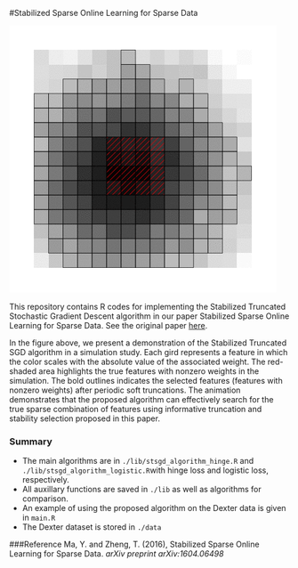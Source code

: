 #Stabilized Sparse Online Learning for Sparse Data

![image](./figs/ssgd_selection_demo.gif)

This repository contains R codes for implementing the Stabilized Truncated Stochastic Gradient Descent algorithm in our paper Stabilized Sparse Online Learning for Sparse Data. See the original paper [here](https://arxiv.org/abs/1604.06498).

In the figure above, we present a demonstration of the Stabilized Truncated SGD algorithm in a simulation study. Each gird represents a feature in which the color scales with the absolute value of the associated weight. The red-shaded area highlights the true features with nonzero weights in the simulation. The bold outlines indicates the selected features (features with nonzero weights) after periodic soft truncations. The animation demonstrates that the proposed algorithm can effectively search for the true sparse combination of features using informative truncation and stability selection proposed in this paper.


### Summary

- The main algorithms are in `./lib/stsgd_algorithm_hinge.R` and `./lib/stsgd_algorithm_logistic.R`with hinge loss and logistic loss, respectively.
- All auxillary functions are saved in `./lib` as well as algorithms for comparison.
- An example of using the proposed algorithm on the Dexter data is given in `main.R`
- The Dexter dataset is stored in `./data`

###Reference 
Ma, Y. and Zheng, T. (2016), Stabilized Sparse Online Learning for Sparse Data. *arXiv preprint arXiv:1604.06498*
